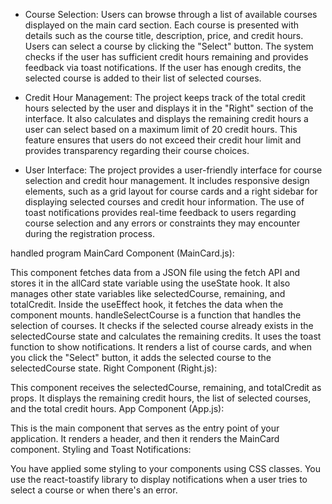 
- Course Selection:
Users can browse through a list of available courses displayed on the main card section. Each course is presented with details such as the course title, description, price, and credit hours. Users can select a course by clicking the "Select" button. The system checks if the user has sufficient credit hours remaining and provides feedback via toast notifications. If the user has enough credits, the selected course is added to their list of selected courses.

- Credit Hour Management:
The project keeps track of the total credit hours selected by the user and displays it in the "Right" section of the interface. It also calculates and displays the remaining credit hours a user can select based on a maximum limit of 20 credit hours. This feature ensures that users do not exceed their credit hour limit and provides transparency regarding their course choices.

- User Interface:
The project provides a user-friendly interface for course selection and credit hour management. It includes responsive design elements, such as a grid layout for course cards and a right sidebar for displaying selected courses and credit hour information. The use of toast notifications provides real-time feedback to users regarding course selection and any errors or constraints they may encounter during the registration process.






handled program 
MainCard Component (MainCard.js):

This component fetches data from a JSON file using the fetch API and stores it in the allCard state variable using the useState hook.
It also manages other state variables like selectedCourse, remaining, and totalCredit.
Inside the useEffect hook, it fetches the data when the component mounts.
handleSelectCourse is a function that handles the selection of courses. It checks if the selected course already exists in the selectedCourse state and calculates the remaining credits. It uses the toast function to show notifications.
It renders a list of course cards, and when you click the "Select" button, it adds the selected course to the selectedCourse state.
Right Component (Right.js):

This component receives the selectedCourse, remaining, and totalCredit as props.
It displays the remaining credit hours, the list of selected courses, and the total credit hours.
App Component (App.js):

This is the main component that serves as the entry point of your application.
It renders a header, and then it renders the MainCard component.
Styling and Toast Notifications:

You have applied some styling to your components using CSS classes.
You use the react-toastify library to display notifications when a user tries to select a course or when there's an error.